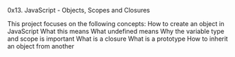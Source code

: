 0x13. JavaScript - Objects, Scopes and Closures

This project focuses on the following concepts:
How to create an object in JavaScript
What this means
What undefined means
Why the variable type and scope is important
What is a closure
What is a prototype
How to inherit an object from another
